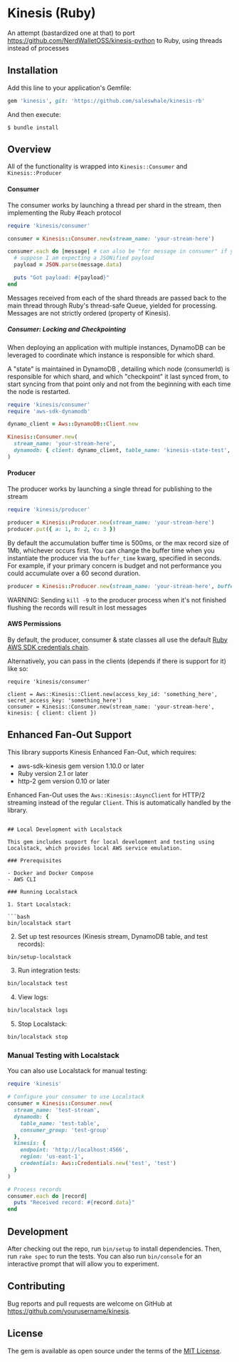 # Kinesis (Ruby)

An attempt (bastardized one at that) to port https://github.com/NerdWalletOSS/kinesis-python to Ruby, using threads instead of processes

## Installation

Add this line to your application's Gemfile:

```ruby
gem 'kinesis', git: 'https://github.com/saleswhale/kinesis-rb'
```

And then execute:

    $ bundle install

## Overview

All of the functionality is wrapped into `Kinesis::Consumer` and `Kinesis::Producer`

#### Consumer

The consumer works by launching a thread per shard in the stream, then implementing the Ruby #each protocol

```ruby
require 'kinesis/consumer'

consumer = Kinesis::Consumer.new(stream_name: 'your-stream-here')

consumer.each do |message| # can also be "for message in consumer" if you prefer it
  # suppose I am expecting a JSONified payload
  payload = JSON.parse(message.data)

  puts "Got payload: #{payload}"
end
```

Messages received from each of the shard threads are passed back to the main thread through Ruby's thread-safe
Queue, yielded for processing. Messages are not strictly ordered (property of Kinesis).

##### Consumer: Locking and Checkpointing

When deploying an application with multiple instances, DynamoDB can be leveraged to coordinate which instance
is responsible for which shard.

A "state" is maintained in DynamoDB , detailing which node (consumerId) is responsible for which shard, and which
"checkpoint" it last synced from, to start syncing from that point only and not from the beginning with each time
the node is restarted.

```ruby
require 'kinesis/consumer'
require 'aws-sdk-dynamodb'

dynamo_client = Aws::DynamoDB::Client.new

Kinesis::Consumer.new(
  stream_name: 'your-stream-here',
  dynamodb: { client: dynamo_client, table_name: 'kinesis-state-test', consumer_group: 'my-app-name' }
)
```

#### Producer

The producer works by launching a single thread for publishing to the stream

```ruby
require 'kinesis/producer'

producer = Kinesis::Producer.new(stream_name: 'your-stream-here')
producer.put({ a: 1, b: 2, c: 3 })
```

By default the accumulation buffer time is 500ms, or the max record size of 1Mb, whichever occurs first.  You can
change the buffer time when you instantiate the producer via the ``buffer_time`` kwarg, specified in seconds.  For
example, if your primary concern is budget and not performance you could accumulate over a 60 second duration.

```ruby
producer = Kinesis::Producer.new(stream_name: 'your-stream-here', buffer_time: 60)
```

WARNING: Sending `kill -9` to the producer process when it's not finished flushing the records will result in lost messages

#### AWS Permissions
By default, the producer, consumer & state classes all use the default [Ruby AWS SDK credentials chain](https://docs.aws.amazon.com/sdk-for-ruby/v3/developer-guide/setup-config.html).

Alternatively, you can pass in the clients (depends if there is support for it) like so:

```
require 'kinesis/consumer'

client = Aws::Kinesis::Client.new(access_key_id: 'something_here', secret_access_key: 'something_here')
consumer = Kinesis::Consumer.new(stream_name: 'your-stream-here', kinesis: { client: client })
```

## Enhanced Fan-Out Support

This library supports Kinesis Enhanced Fan-Out, which requires:

- aws-sdk-kinesis gem version 1.10.0 or later
- Ruby version 2.1 or later
- http-2 gem version 0.10 or later

Enhanced Fan-Out uses the `Aws::Kinesis::AsyncClient` for HTTP/2 streaming instead of the regular `Client`. This is automatically handled by the library.

```

## Local Development with Localstack

This gem includes support for local development and testing using Localstack, which provides local AWS service emulation.

### Prerequisites

- Docker and Docker Compose
- AWS CLI

### Running Localstack

1. Start Localstack:

```bash
bin/localstack start
```

2. Set up test resources (Kinesis stream, DynamoDB table, and test records):

```bash
bin/setup-localstack
```

3. Run integration tests:

```bash
bin/localstack test
```

4. View logs:

```bash
bin/localstack logs
```

5. Stop Localstack:

```bash
bin/localstack stop
```

### Manual Testing with Localstack

You can also use Localstack for manual testing:

```ruby
require 'kinesis'

# Configure your consumer to use Localstack
consumer = Kinesis::Consumer.new(
  stream_name: 'test-stream',
  dynamodb: {
    table_name: 'test-table',
    consumer_group: 'test-group'
  },
  kinesis: {
    endpoint: 'http://localhost:4566',
    region: 'us-east-1',
    credentials: Aws::Credentials.new('test', 'test')
  }
)

# Process records
consumer.each do |record|
  puts "Received record: #{record.data}"
end
```

## Development

After checking out the repo, run `bin/setup` to install dependencies. Then, run `rake spec` to run the tests. You can also run `bin/console` for an interactive prompt that will allow you to experiment.

## Contributing

Bug reports and pull requests are welcome on GitHub at https://github.com/yourusername/kinesis.

## License

The gem is available as open source under the terms of the [MIT License](https://opensource.org/licenses/MIT).
